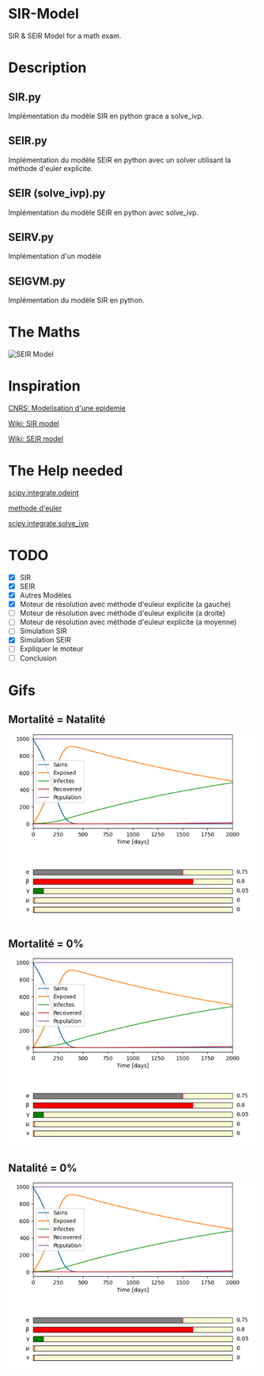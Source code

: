# SIR-Model
SIR & SEIR Model for a math exam.

# Description

## SIR.py
Implémentation du modèle SIR en python grace a solve_ivp.


## SEIR.py
Implémentation du modèle SEIR en python avec un solver utilisant la méthode d'euler explicite.


## SEIR (solve_ivp).py
Implémentation du modèle SEIR en python avec solve_ivp.

## SEIRV.py
Implémentation d'un modèle 

## SEIGVM.py
Implémentation du modèle SIR en python.

# The Maths
![SEIR Model](https://raw.githubusercontent.com/ozeliurs-MaximeBilly/SIR-Model/main/content/SEIR.jpg)

# Inspiration
[CNRS: Modelisation d'une epidemie](https://images.math.cnrs.fr/Modelisation-d-une-epidemie.html)

[Wiki: SIR model](https://en.wikipedia.org/wiki/Compartmental_models_in_epidemiology#The_SIR_model)

[Wiki: SEIR model](https://en.wikipedia.org/wiki/Compartmental_models_in_epidemiology#The_SEIR_model)

# The Help needed
[scipy.integrate.odeint](https://docs.scipy.org/doc/scipy/reference/generated/scipy.integrate.odeint.html)

[methode d'euler](https://www.f-legrand.fr/scidoc/docimg/numerique/euler/euler/euler.html)

[scipy.integrate.solve_ivp](https://docs.scipy.org/doc/scipy/reference/generated/scipy.integrate.solve_ivp.html#scipy.integrate.solve_ivp)

# TODO
- [x] SIR
- [x] SEIR
- [x] Autres Modèles
- [x] Moteur de résolution avec méthode d'euleur explicite (a gauche)
- [ ] Moteur de résolution avec méthode d'euleur explicite (a droite)
- [ ] Moteur de résolution avec méthode d'euleur explicite (a moyenne)
- [ ] Simulation SIR
- [X] Simulation SEIR
- [ ] Expliquer le moteur
- [ ] Conclusion

# Gifs
## Mortalité = Natalité
![IMG](https://github.com/ozeliurs-MaximeBilly/SIR-Model/blob/main/gifs/Mort%3DNat.gif)
## Mortalité = 0%
![IMG](https://github.com/ozeliurs-MaximeBilly/SIR-Model/blob/main/gifs/Mort%3D0.gif)
## Natalité = 0%
![IMG](https://github.com/ozeliurs-MaximeBilly/SIR-Model/blob/main/gifs/Nat%3D0.gif)
